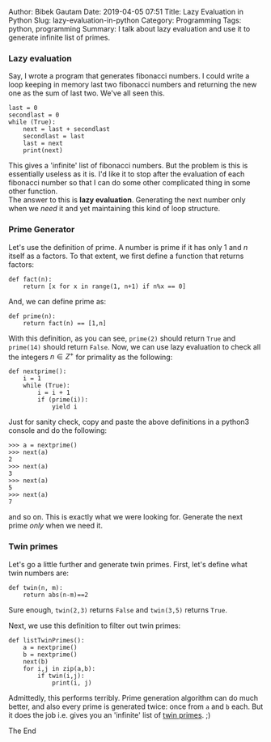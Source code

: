 Author: Bibek Gautam
Date: 2019-04-05 07:51
Title: Lazy Evaluation in Python
Slug: lazy-evaluation-in-python
Category: Programming
Tags: python, programming
Summary: I talk about lazy evaluation and use it to generate infinite list of primes.

### Lazy evaluation
Say, I wrote a program that generates fibonacci numbers. I could write a loop keeping in memory last
two fibonacci numbers and returning the new one as the sum of last two. We've all seen this.
```python3
last = 0
secondlast = 0
while (True):
    next = last + secondlast
    secondlast = last
    last = next
    print(next)
```

This gives a 'infinite' list of fibonacci numbers. But the problem is this is essentially useless as it is.
I'd like it to stop after the evaluation of each fibonacci number so that I can do some other complicated thing in some other
function.  
The answer to this is **lazy evaluation**. Generating the next number only when we *need* it
and yet maintaining this kind of loop structure.

### Prime Generator
Let's use the definition of prime. A number is prime if it has only
$1$ and $n$ itself as a factors. To that extent, we first define a function that returns
factors:
```python3
def fact(n):
    return [x for x in range(1, n+1) if n%x == 0]
```
And, we can define prime as:

```python3
def prime(n):
    return fact(n) == [1,n]
```

With this definition, as you can see, `prime(2)` should return `True` and `prime(14)` should return `False`. Now, we can use lazy evaluation to check all the integers $n \in Z ^+$ for primality as the following:

```python3
def nextprime():
    i = 1
    while (True):
        i = i + 1
        if (prime(i)):
            yield i
```

Just for sanity check, copy and paste the above definitions in a python3 console and do the
following:
```python3
>>> a = nextprime()
>>> next(a)
2
>>> next(a)
3
>>> next(a)
5
>>> next(a)
7
```
and so on. This is exactly what we were looking for. Generate the next prime *only* when we need it.

### Twin primes
Let's go a little further and generate twin primes. First, let's define what twin numbers are:
```python3
def twin(n, m):
    return abs(n-m)==2
```
Sure enough, `twin(2,3)` returns `False` and `twin(3,5)` returns `True`.

Next, we use this definition to filter out twin primes:
```python3
def listTwinPrimes():
    a = nextprime()
    b = nextprime()
    next(b)
    for i,j in zip(a,b):
        if twin(i,j):
            print(i, j)
```

Admittedly, this performs terribly. Prime generation algorithm can do much better, and also every
prime is generated twice: once from `a` and `b` each. But it does the job i.e. gives you an 'infinite'
list of [twin primes](https://en.wikipedia.org/wiki/Twin_prime#History).  ;)

The End
